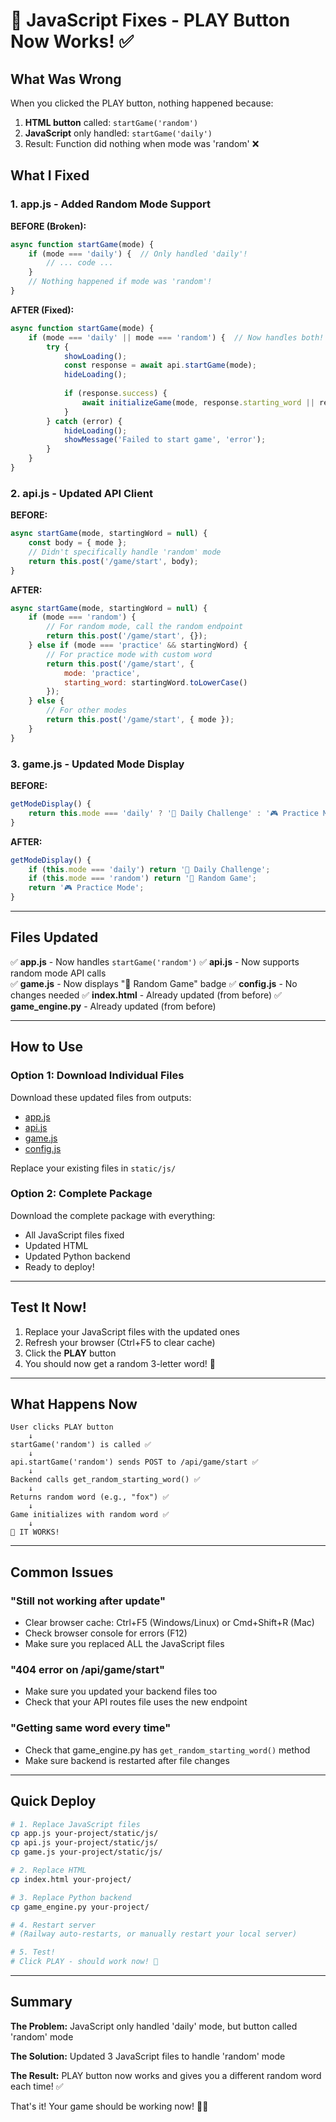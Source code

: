 # 🔧 JavaScript Fixes - PLAY Button Now Works! ✅

## What Was Wrong

When you clicked the PLAY button, nothing happened because:

1. **HTML button** called: `startGame('random')`
2. **JavaScript** only handled: `startGame('daily')`
3. Result: Function did nothing when mode was 'random' ❌

## What I Fixed

### 1. app.js - Added Random Mode Support

**BEFORE (Broken):**
```javascript
async function startGame(mode) {
    if (mode === 'daily') {  // Only handled 'daily'!
        // ... code ...
    }
    // Nothing happened if mode was 'random'!
}
```

**AFTER (Fixed):**
```javascript
async function startGame(mode) {
    if (mode === 'daily' || mode === 'random') {  // Now handles both!
        try {
            showLoading();
            const response = await api.startGame(mode);
            hideLoading();
            
            if (response.success) {
                await initializeGame(mode, response.starting_word || response.word);
            }
        } catch (error) {
            hideLoading();
            showMessage('Failed to start game', 'error');
        }
    }
}
```

### 2. api.js - Updated API Client

**BEFORE:**
```javascript
async startGame(mode, startingWord = null) {
    const body = { mode };
    // Didn't specifically handle 'random' mode
    return this.post('/game/start', body);
}
```

**AFTER:**
```javascript
async startGame(mode, startingWord = null) {
    if (mode === 'random') {
        // For random mode, call the random endpoint
        return this.post('/game/start', {});
    } else if (mode === 'practice' && startingWord) {
        // For practice mode with custom word
        return this.post('/game/start', { 
            mode: 'practice',
            starting_word: startingWord.toLowerCase() 
        });
    } else {
        // For other modes
        return this.post('/game/start', { mode });
    }
}
```

### 3. game.js - Updated Mode Display

**BEFORE:**
```javascript
getModeDisplay() {
    return this.mode === 'daily' ? '📅 Daily Challenge' : '🎮 Practice Mode';
}
```

**AFTER:**
```javascript
getModeDisplay() {
    if (this.mode === 'daily') return '📅 Daily Challenge';
    if (this.mode === 'random') return '🎲 Random Game';
    return '🎮 Practice Mode';
}
```

---

## Files Updated

✅ **app.js** - Now handles `startGame('random')`
✅ **api.js** - Now supports random mode API calls  
✅ **game.js** - Now displays "🎲 Random Game" badge
✅ **config.js** - No changes needed
✅ **index.html** - Already updated (from before)
✅ **game_engine.py** - Already updated (from before)

---

## How to Use

### Option 1: Download Individual Files

Download these updated files from outputs:
- [app.js](computer:///mnt/user-data/outputs/app.js)
- [api.js](computer:///mnt/user-data/outputs/api.js)
- [game.js](computer:///mnt/user-data/outputs/game.js)
- [config.js](computer:///mnt/user-data/outputs/config.js)

Replace your existing files in `static/js/`

### Option 2: Complete Package

Download the complete package with everything:
- All JavaScript files fixed
- Updated HTML
- Updated Python backend
- Ready to deploy!

---

## Test It Now!

1. Replace your JavaScript files with the updated ones
2. Refresh your browser (Ctrl+F5 to clear cache)
3. Click the **PLAY** button
4. You should now get a random 3-letter word! 🎉

---

## What Happens Now

```
User clicks PLAY button
    ↓
startGame('random') is called ✅
    ↓
api.startGame('random') sends POST to /api/game/start ✅
    ↓
Backend calls get_random_starting_word() ✅
    ↓
Returns random word (e.g., "fox") ✅
    ↓
Game initializes with random word ✅
    ↓
🎉 IT WORKS!
```

---

## Common Issues

### "Still not working after update"
- Clear browser cache: Ctrl+F5 (Windows/Linux) or Cmd+Shift+R (Mac)
- Check browser console for errors (F12)
- Make sure you replaced ALL the JavaScript files

### "404 error on /api/game/start"
- Make sure you updated your backend files too
- Check that your API routes file uses the new endpoint

### "Getting same word every time"
- Check that game_engine.py has `get_random_starting_word()` method
- Make sure backend is restarted after file changes

---

## Quick Deploy

```bash
# 1. Replace JavaScript files
cp app.js your-project/static/js/
cp api.js your-project/static/js/
cp game.js your-project/static/js/

# 2. Replace HTML
cp index.html your-project/

# 3. Replace Python backend
cp game_engine.py your-project/

# 4. Restart server
# (Railway auto-restarts, or manually restart your local server)

# 5. Test!
# Click PLAY - should work now! 🎉
```

---

## Summary

**The Problem:** JavaScript only handled 'daily' mode, but button called 'random' mode

**The Solution:** Updated 3 JavaScript files to handle 'random' mode

**The Result:** PLAY button now works and gives you a different random word each time! ✅

That's it! Your game should be working now! 🚀🎲
